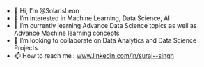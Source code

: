 - 👋 Hi, I’m @SolarisLeon
- 👀 I’m interested in Machine Learning, Data Science, AI
- 🌱 I’m currently learning Advance Data Science topics as well as Advance Machine learning concepts
- 💞️ I’m looking to collaborate on Data Analytics and Data Science Projects.
- 📫 How to reach me : www.linkedin.com/in/suraj--singh

<!---
SolarisLeon/SolarisLeon is a ✨ special ✨ repository because its `README.md` (this file) appears on your GitHub profile.
You can click the Preview link to take a look at your changes.
--->
